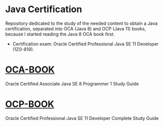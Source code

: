 # Java Certification

Repository dedicated to the study of the needed content to obtain a Java certification, separated into OCA (Java 8) and OCP (Java 11) books, because I started reading the Java 8 OCA book first.

- Certification exam: Oracle Certified Professional Java SE 11 Developer (1Z0-819).

# [OCA-BOOK](./src/oca/chapter)

Oracle Certified Associate Java SE 8 Programmer 1 Study Guide

# [OCP-BOOK](./src/ocp/chapter)

Oracle Certified Professional Java SE 11 Developer Complete Study Guide

